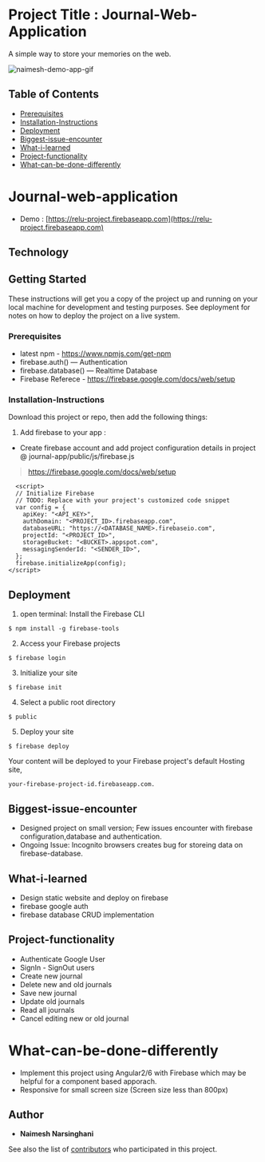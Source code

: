 # Project Title : Journal-Web-Application
A simple way to store your memories on the web. 

![naimesh-demo-app-gif](https://user-images.githubusercontent.com/15827348/46746751-b8e82500-cc7d-11e8-853a-b426037f9210.gif)

## Table of Contents

- [Prerequisites](#prerequisites)
- [Installation-Instructions](#installation-instructions)
- [Deployment](#deployment)
- [Biggest-issue-encounter](#biggest-issue-encounter)
- [What-i-learned](#what-i-learned)
- [Project-functionality](#project-functionality)
- [What-can-be-done-differently](#What-can-be-done-differently)

# Journal-web-application

- Demo : [https://relu-project.firebaseapp.com](https://relu-project.firebaseapp.com)

## Technology 


## Getting Started

These instructions will get you a copy of the project up and running on your local machine for development and testing purposes. See deployment for notes on how to deploy the project on a live system.

### Prerequisites

* latest npm  - https://www.npmjs.com/get-npm <br>
* firebase.auth() — Authentication
* firebase.database() — Realtime Database
* Firebase Referece - https://firebase.google.com/docs/web/setup <br>


### Installation-Instructions 


Download this project or repo, then add the following things:  

1) Add firebase to your app :  

*   Create firebase account and add project configuration details in project @ journal-app/public/js/firebase.js 
>   https://firebase.google.com/docs/web/setup

```
  <script>
  // Initialize Firebase
  // TODO: Replace with your project's customized code snippet
  var config = {
    apiKey: "<API_KEY>",
    authDomain: "<PROJECT_ID>.firebaseapp.com",
    databaseURL: "https://<DATABASE_NAME>.firebaseio.com",
    projectId: "<PROJECT_ID>",
    storageBucket: "<BUCKET>.appspot.com",
    messagingSenderId: "<SENDER_ID>",
  };
  firebase.initializeApp(config);
</script>
```


## Deployment

1. open terminal: Install the Firebase CLI

```
$ npm install -g firebase-tools

```
2. Access your Firebase projects

```
$ firebase login

```
3. Initialize your site

```
$ firebase init

```
4. Select a public root directory

```
$ public 

```
5. Deploy your site

```
$ firebase deploy

```
Your content will be deployed to your Firebase project's default Hosting site, 

```
your-firebase-project-id.firebaseapp.com.
```

## Biggest-issue-encounter 

* Designed project on small version; Few issues encounter with firebase configuration,database and authentication.
* Ongoing Issue: Incognito browsers creates bug for storeing data on firebase-database.

## What-i-learned 
* Design static website and deploy on firebase 
* firebase google auth 
* firebase database CRUD implementation

## Project-functionality 

* Authenticate Google User
* SignIn - SignOut users
* Create new journal
* Delete new and old journals
* Save new journal
* Update old journals
* Read all journals
* Cancel editing new or old journal

# What-can-be-done-differently

* Implement this project using Angular2/6 with Firebase which may be helpful for a component based apporach. 
* Responsive for small screen size (Screen size less than 800px)

## Author

* **Naimesh Narsinghani**

See also the list of [contributors](https://github.com/your/project/contributors) who participated in this project.


